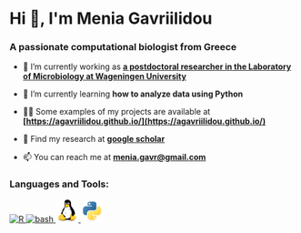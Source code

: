<h1 align="left">Hi 👋, I'm Menia Gavriilidou</h1>
<h3 align="left">A passionate computational biologist from Greece</h3>

- 🔭 I’m currently working as **[a postdoctoral researcher in the Laboratory of Microbiology at Wageningen University](https://research.wur.nl/en/persons/asimenia-gavriilidou)**

- 🌱 I’m currently learning **how to analyze data using Python**

- 👨‍💻 Some examples of my projects are available at **[https://agavriilidou.github.io/](https://agavriilidou.github.io/)**

- 📝 Find my research at **[google scholar](https://scholar.google.gr/citations?user=qv8D40oAAAAJ&hl=en)** 

- 📫 You can reach me at **menia.gavr@gmail.com**

</p>

<h3 align="left">Languages and Tools:</h3>
<p align="left"> <a href="https://www.r-project.org/" target="_blank" rel="noreferrer"> <img src="https://upload.wikimedia.org/wikipedia/commons/1/1b/R_logo.svg" alt="R" width="40" height="40" /> </a> <a href="https://www.gnu.org/software/bash/" target="_blank" rel="noreferrer"> <img src="https://www.vectorlogo.zone/logos/gnu_bash/gnu_bash-icon.svg" alt="bash" width="40" height="40"/> </a> <a href="https://www.linux.org/" target="_blank" rel="noreferrer"> <img src="https://raw.githubusercontent.com/devicons/devicon/master/icons/linux/linux-original.svg" alt="linux" width="40" height="40"/> </a> <a href="https://www.python.org" target="_blank" rel="noreferrer"> <img src="https://raw.githubusercontent.com/devicons/devicon/master/icons/python/python-original.svg" alt="python" width="40" height="40"/> </a> </p>

